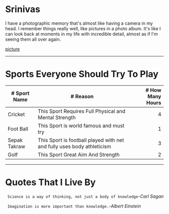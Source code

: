 # Srinivas
I have a photographic memory that's almost like having a camera in my head. I remember things really well, like pictures in a photo album. It's like I can look back at moments in my life with incredible detail, almost as if I'm seeing them all over again.

[picture](https://github.com/srinivas3p/my2-Peeka/blob/main/Pic.jpeg)

---

# Sports Everyone Should Try To Play


|# Sport Name | # Reason | # How Many Hours|
| --- | --- | ---: |
| Cricket | This Sport Requires Full Physical and Mental Strength | 4 |
| Foot Ball | This Sport is world famous and must try | 1 |
| Sepak Takraw | This Sport is football played with net and fully uses body athleticism | 3 |
| Golf | This Sport Great Aim And Strength | 2|

---
# Quotes That I Live By

``` Science is a way of thinking, not just a body of knowledge```-*Carl Sagan*

``` Imagination is more important than knowledge.```-*Albert Einstein*



